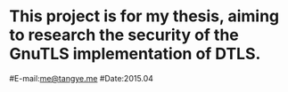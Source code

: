 # This project is for my thesis, aiming to research the security of the GnuTLS implementation of DTLS.

#E-mail:me@tangye.me
#Date:2015.04
